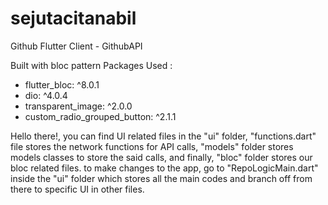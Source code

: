 # sejutacitanabil
Github Flutter Client - GithubAPI

Built with bloc pattern
Packages Used :
  - flutter_bloc: ^8.0.1
  - dio: ^4.0.4
  - transparent_image: ^2.0.0
  - custom_radio_grouped_button: ^2.1.1

Hello there!, you can find UI related files in the "ui" folder, "functions.dart" file stores the network functions for API calls,
"models" folder stores  models classes to store the said calls, and finally, "bloc" folder stores our bloc related files. 
to make changes to the app, go to "RepoLogicMain.dart" inside the "ui" folder which stores all the main codes and branch off from there to specific UI in other files. 
